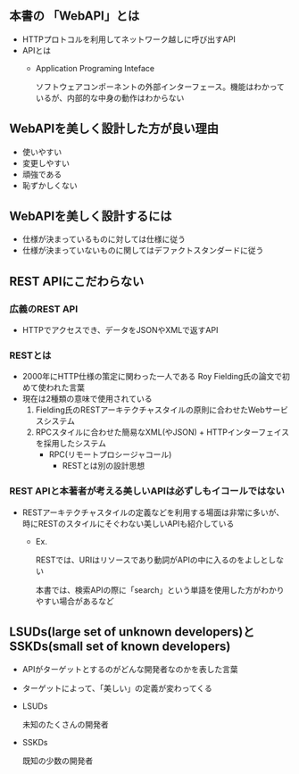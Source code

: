 ## 本書の 「WebAPI」とは

- HTTPプロトコルを利用してネットワーク越しに呼び出すAPI
- APIとは
    - Application Programing Inteface
        
        ソフトウェアコンポーネントの外部インターフェース。機能はわかっているが、内部的な中身の動作はわからない
        

## WebAPIを美しく設計した方が良い理由

- 使いやすい
- 変更しやすい
- 頑強である
- 恥ずかしくない

## WebAPIを美しく設計するには

- 仕様が決まっているものに対しては仕様に従う
- 仕様が決まっていないものに関してはデファクトスタンダードに従う

## REST APIにこだわらない

### 広義のREST API

- HTTPでアクセスでき、データをJSONやXMLで返すAPI

### RESTとは

- 2000年にHTTP仕様の策定に関わった一人である Roy Fielding氏の論文で初めて使われた言葉
- 現在は2種類の意味で使用されている
    1. Fielding氏のRESTアーキテクチャスタイルの原則に合わせたWebサービスシステム
    2. RPCスタイルに合わせた簡易なXML(やJSON) + HTTPインターフェイスを採用したシステム
        - RPC(リモートプロシージャコール)
            - RESTとは別の設計思想

### REST APIと本著者が考える美しいAPIは必ずしもイコールではない

- RESTアーキテクチャスタイルの定義などを利用する場面は非常に多いが、時にRESTのスタイルにそぐわない美しいAPIも紹介している
    - Ex.
        
        RESTでは、URIはリソースであり動詞がAPIの中に入るのをよしとしない
        
        本書では、検索APIの際に「search」という単語を使用した方がわかりやすい場合があるなど
        

## LSUDs(large set of unknown developers)とSSKDs(small set of known developers)

- APIがターゲットとするのがどんな開発者なのかを表した言葉
- ターゲットによって、「美しい」の定義が変わってくる
- LSUDs
    
    未知のたくさんの開発者
    
- SSKDs
    
    既知の少数の開発者